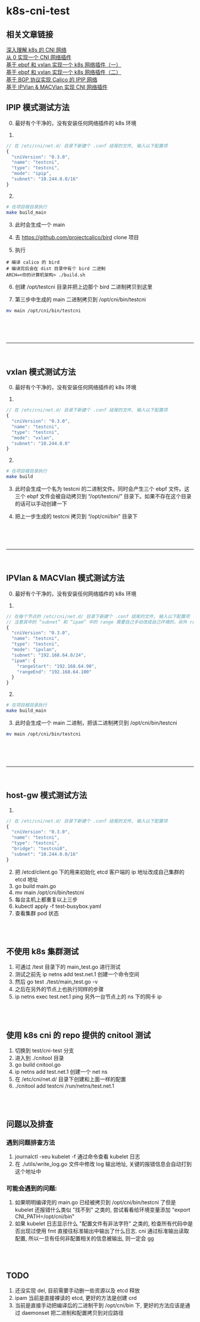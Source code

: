 # k8s-cni-test

## 相关文章链接
[深入理解 k8s 的 CNI 网络](https://zhuanlan.zhihu.com/p/450140876)
</br>
[从 0 实现一个 CNI 网络插件](https://zhuanlan.zhihu.com/p/450514389)</br>
[基于 ebpf 和 vxlan 实现一个 k8s 网络插件（一）](https://zhuanlan.zhihu.com/p/565254116)</br>
[基于 ebpf 和 vxlan 实现一个 k8s 网络插件（二）](https://zhuanlan.zhihu.com/p/565420113)</br>
[基于 BGP 协议实现 Calico 的 IPIP 网络](https://zhuanlan.zhihu.com/p/571966611)</br>
[基于 IPVlan & MACVlan 实现 CNI 网络插件](https://zhuanlan.zhihu.com/p/573914523)

## IPIP 模式测试方法
0. 最好有个干净的，没有安装任何网络插件的 k8s 环境

1.
```js
// 在 /etc/cni/net.d/ 目录下新建个 .conf 结尾的文件, 输入以下配置项
{
  "cniVersion": "0.3.0",
  "name": "testcni",
  "type": "testcni",
  "mode": "ipip",
  "subnet": "10.244.0.0/16"
}
```

2. 
```bash
# 在项目根目录执行
make build_main
```

3. 此时会生成一个 main

4. 去 https://github.com/projectcalico/bird clone 项目

5. 执行
```
# 编译 calico 的 bird
# 编译完后会在 dist 目录中有个 bird 二进制
ARCH=<你的计算机架构> ./build.sh
```

6. 创建 /opt/testcni 目录并把上边那个 bird 二进制拷贝到这里

7. 第三步中生成的 main 二进制拷贝到 /opt/cni/bin/testcni
```bash
mv main /opt/cni/bin/testcni
```
</br>
</br>
</br>

---
</br>

## vxlan 模式测试方法
0. 最好有个干净的，没有安装任何网络插件的 k8s 环境

1.
```js
// 在 /etc/cni/net.d/ 目录下新建个 .conf 结尾的文件, 输入以下配置项
{
  "cniVersion": "0.3.0",
  "name": "testcni",
  "type": "testcni",
  "mode": "vxlan",
  "subnet": "10.244.0.0"
}
```

2.
```bash
# 在项目根目录执行
make build
```
3. 此时会生成一个名为 testcni 的二进制文件。同时会产生三个 ebpf 文件。这三个 ebpf 文件会被自动拷贝到 “/opt/testcni/” 目录下。如果不存在这个目录的话可以手动创建一下

4. 把上一步生成的 testcni 拷贝到 “/opt/cni/bin” 目录下
</br>
</br>
</br>

---
</br>

## IPVlan & MACVlan 模式测试方法
0. 最好有个干净的，没有安装任何网络插件的 k8s 环境

1.
```js
// 在每个节点的 /etc/cni/net.d/ 目录下新建个 .conf 结尾的文件, 输入以下配置项
// 注意其中的 “subnet” 和 “ipam” 中的 range 需要自己手动改成自己环境的，另外 range 的范围每个节点应该配置成不同的范围
{
  "cniVersion": "0.3.0",
  "name": "testcni",
  "type": "testcni",
  "mode": "ipvlan",
  "subnet": "192.168.64.0/24",
  "ipam": {
    "rangeStart": "192.168.64.90",
    "rangeEnd": "192.168.64.100"
  }
}
```

2. 
```bash
# 在项目根目录执行
make build_main
```

3. 此时会生成一个 main 二进制，把该二进制拷贝到 /opt/cni/bin/testcni

```bash
mv main /opt/cni/bin/testcni
```
</br>
</br>
</br>

---
</br>

## host-gw 模式测试方法
1. 
```js
// 在 /etc/cni/net.d/ 目录下新建个 .conf 结尾的文件, 输入以下配置项
{
  "cniVersion": "0.3.0",
  "name": "testcni",
  "type": "testcni",
  "bridge": "testcni0",
  "subnet": "10.244.0.0/16"
}
```
2. 把 /etcd/client.go 下的用来初始化 etcd 客户端的 ip 地址改成自己集群的 etcd 地址
3. go build main.go
4. mv main /opt/cni/bin/testcni
5. 每台主机上都重复以上三步
6. kubectl apply -f test-busybox.yaml
7. 查看集群 pod 状态

</br></br>

## 不使用 k8s 集群测试
1. 可通过 /test 目录下的 main_test.go 进行测试
2. 测试之前先 ip netns add test.net.1 创建一个命令空间
3. 然后 go test ./test/main_test.go -v
4. 之后在另外的节点上也执行同样的步骤
5. ip netns exec test.net.1 ping 另外一台节点上的 ns 下的网卡 ip

</br></br>

## 使用 k8s cni 的 repo 提供的 cnitool 测试
1. 切换到 test/cni-test 分支
2. 进入到 ./cnitool 目录
3. go build cnitool.go
4. ip netns add test.net.1 创建一个 net ns
5. 在 /etc/cni/net.d/ 目录下创建和上面一样的配置
6. ./cnitool add testcni /run/netns/test.net.1

</br></br>

## 问题以及排查
### 遇到问题排查方法
1. journalctl -xeu kubelet -f 通过命令查看 kubelet 日志
2. 在 ./utils/write_log.go 文件中修改 log 输出地址, 关键的报错信息会自动打到这个地址中

### 可能会遇到的问题:
1. 如果明明编译完的 main.go 已经被拷贝到 /opt/cni/bin/testcni 了但是 kubelet 还报错什么类似 "找不到" 之类的, 尝试看看给环境变量添加 "export CNI_PATH=/opt/cni/bin"
2. 如果 kubelet 日志显示什么 "配置文件有非法字符" 之类的, 检查所有代码中是否出现过使用 fmt 直接往标准输出中输出了什么日志. cni 通过标准输出读取配置, 所以一旦有任何非配置相关的信息被输出, 则一定会 gg

</br></br>

## TODO
1. 还没实现 del, 目前需要手动删一些资源以及 etcd 释放
2. ipam 当前是直接裸读的 etcd, 更好的方法是创建 crd
3. 当前是直接手动把编译后的二进制干到 /opt/cni/bin 下, 更好的方法应该是通过 daemonset 把二进制和配置拷贝到对应路径
